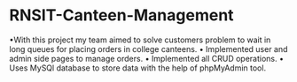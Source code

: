 # RNSIT-Canteen-Management
•With this project my team aimed to solve customers problem to wait in long queues for placing orders in college canteens.
• Implemented user and admin side pages to manage orders.
• Implemented all CRUD operations.
• Uses MySQl database to store data with the help of phpMyAdmin tool.